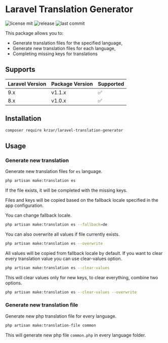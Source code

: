 # Laravel Translation Generator
![license mit](https://badgen.net/github/license/krzar/laravel-translation-generator)
![release](https://badgen.net/github/release/krzar/laravel-translation-generator/master)
![last commit](https://badgen.net/github/last-commit/krzar/laravel-translation-generator)

This package allows you to:
- Generate translation files for the specified language,
- Generate new translation files for each language,
- Completing missing keys for translations

## Supports

| Laravel Version | Package Version | Supported          |
|-----------------|-----------------|--------------------|
| 9.x             | v1.1.x          | :white_check_mark: |
| 8.x             | v1.0.x          | :white_check_mark: |

## Installation

```bash
composer require krzar/laravel-translation-generator
```

## Usage

### Generate new translation

Generate new translation files for `es` language.
```bash
php artisan make:translation es
```

If the file exists, it will be completed with the missing keys.

Files and keys will be copied based on the fallback locale specified in the app configuration.

You can change fallback locale.

```bash
php artisan make:translation es --fallback=de
```

You can also overwrite all values if file currently exists.

```bash
php artisan make:translation es --overwrite
```

All values will be copied from fallback locale by default.
If you want to clear every translation value you can use clear-values option.

```bash
php artisan make:translation es --clear-values
```

This will clear values only for new keys, to clear everything, combine two options.

```bash
php artisan make:translation es --clear-values --overwrite
```

### Generate new translation file

Generate new php translation file for every language.

```bash
php artisan make:translation-file common
```

This will generate new php file `common.php` in every language folder.
